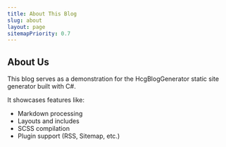 ```yaml
---
title: About This Blog
slug: about
layout: page
sitemapPriority: 0.7
---
```


## About Us

This blog serves as a demonstration for the HcgBlogGenerator static site generator built with C#.

It showcases features like:

*   Markdown processing
*   Layouts and includes
*   SCSS compilation
*   Plugin support (RSS, Sitemap, etc.)